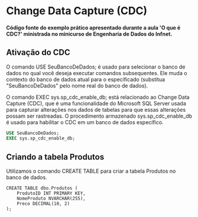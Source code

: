 # Change Data Capture (CDC)

#### Código fonte do exemplo prático apresentado durante a aula 'O que é CDC?' ministrada no minicurso de Engenharia de Dados do Infnet.

## Ativação do CDC

O comando USE SeuBancoDeDados; é usado para selecionar o banco de dados no qual você deseja executar comandos subsequentes. Ele muda o contexto do banco de dados atual para o especificado (substitua "SeuBancoDeDados" pelo nome real do banco de dados).

O comando EXEC sys.sp_cdc_enable_db; está relacionado ao Change Data Capture (CDC), que é uma funcionalidade do Microsoft SQL Server usada para capturar alterações nos dados de tabelas para que essas alterações possam ser rastreadas. O procedimento armazenado sys.sp_cdc_enable_db é usado para habilitar o CDC em um banco de dados específico.

``` SQL
USE SeuBancoDeDados;
EXEC sys.sp_cdc_enable_db;
```

## Criando a tabela Produtos

Utilizamos o comando CREATE TABLE para criar a tabela Produtos no banco de dados. 

```
CREATE TABLE dbo.Produtos (
    ProdutoID INT PRIMARY KEY,
    NomeProduto NVARCHAR(255),
    Preco DECIMAL(10, 2)
);
```
